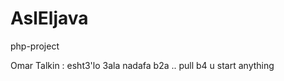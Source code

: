 AslEljava
=========

php-project


Omar Talkin : esht3'lo 3ala nadafa b2a .. pull b4 u start anything

